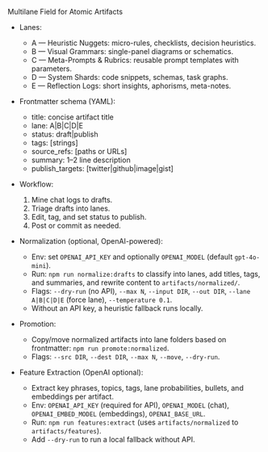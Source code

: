 Multilane Field for Atomic Artifacts

- Lanes:
  - A — Heuristic Nuggets: micro-rules, checklists, decision heuristics.
  - B — Visual Grammars: single-panel diagrams or schematics.
  - C — Meta-Prompts & Rubrics: reusable prompt templates with parameters.
  - D — System Shards: code snippets, schemas, task graphs.
  - E — Reflection Logs: short insights, aphorisms, meta-notes.

- Frontmatter schema (YAML):
  - title: concise artifact title
  - lane: A|B|C|D|E
  - status: draft|publish
  - tags: [strings]
  - source_refs: [paths or URLs]
  - summary: 1–2 line description
  - publish_targets: [twitter|github|image|gist]

- Workflow:
  1) Mine chat logs to drafts.
  2) Triage drafts into lanes.
  3) Edit, tag, and set status to publish.
  4) Post or commit as needed.

- Normalization (optional, OpenAI-powered):
  - Env: set `OPENAI_API_KEY` and optionally `OPENAI_MODEL` (default `gpt-4o-mini`).
  - Run: `npm run normalize:drafts` to classify into lanes, add titles, tags, and summaries, and rewrite content to `artifacts/normalized/`.
  - Flags: `--dry-run` (no API), `--max N`, `--input DIR`, `--out DIR`, `--lane A|B|C|D|E` (force lane), `--temperature 0.1`.
  - Without an API key, a heuristic fallback runs locally.

- Promotion:
  - Copy/move normalized artifacts into lane folders based on frontmatter: `npm run promote:normalized`.
  - Flags: `--src DIR`, `--dest DIR`, `--max N`, `--move`, `--dry-run`.

- Feature Extraction (OpenAI optional):
  - Extract key phrases, topics, tags, lane probabilities, bullets, and embeddings per artifact.
  - Env: `OPENAI_API_KEY` (required for API), `OPENAI_MODEL` (chat), `OPENAI_EMBED_MODEL` (embeddings), `OPENAI_BASE_URL`.
  - Run: `npm run features:extract` (uses `artifacts/normalized` to `artifacts/features`).
  - Add `--dry-run` to run a local fallback without API.
